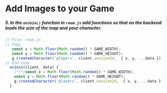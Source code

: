 # Add Images to your Game

##### 5. In the `onJoin()` _function_ in `room.js` add functions so that on the backend loads the size of the map and your character.

```javascript
// File: room.js
// Copy
   const x = Math.floor(Math.random() * GAME_WIDTH);
   const y = Math.floor(Math.random() * GAME_HEIGHT);
   g.createACharacter('players', client.sessionId,  { x, y, ...data });
// End Copy
  onJoin(client, data) {
    /*[*/const x = Math.floor(Math.random() * GAME_WIDTH);
    const y = Math.floor(Math.random() * GAME_HEIGHT);
    g.createACharacter('players', client.sessionId,  { x, y, ...data });/*]*/
  }
```